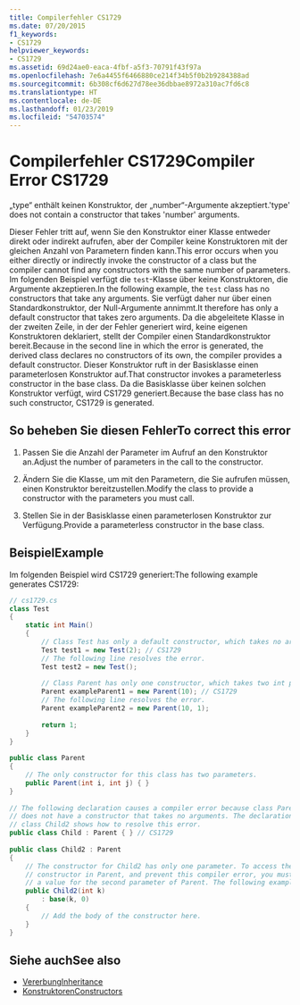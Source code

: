 ```yaml
---
title: Compilerfehler CS1729
ms.date: 07/20/2015
f1_keywords:
- CS1729
helpviewer_keywords:
- CS1729
ms.assetid: 69d24ae0-eaca-4fbf-a5f3-70791f43f97a
ms.openlocfilehash: 7e6a4455f6466880ce214f34b5f0b2b9284388ad
ms.sourcegitcommit: 6b308cf6d627d78ee36dbbae8972a310ac7fd6c8
ms.translationtype: HT
ms.contentlocale: de-DE
ms.lasthandoff: 01/23/2019
ms.locfileid: "54703574"
---
```

# <a name="compiler-error-cs1729"></a><span data-ttu-id="3425e-102">Compilerfehler CS1729</span><span class="sxs-lookup"><span data-stu-id="3425e-102">Compiler Error CS1729</span></span>
<span data-ttu-id="3425e-103">„type“ enthält keinen Konstruktor, der „number“-Argumente akzeptiert.</span><span class="sxs-lookup"><span data-stu-id="3425e-103">'type' does not contain a constructor that takes 'number' arguments.</span></span>  
  
 <span data-ttu-id="3425e-104">Dieser Fehler tritt auf, wenn Sie den Konstruktor einer Klasse entweder direkt oder indirekt aufrufen, aber der Compiler keine Konstruktoren mit der gleichen Anzahl von Parametern finden kann.</span><span class="sxs-lookup"><span data-stu-id="3425e-104">This error occurs when you either directly or indirectly invoke the constructor of a class but the compiler cannot find any constructors with the same number of parameters.</span></span> <span data-ttu-id="3425e-105">Im folgenden Beispiel verfügt die `test`-Klasse über keine Konstruktoren, die Argumente akzeptieren.</span><span class="sxs-lookup"><span data-stu-id="3425e-105">In the following example, the `test` class has no constructors that take any arguments.</span></span> <span data-ttu-id="3425e-106">Sie verfügt daher nur über einen Standardkonstruktor, der Null-Argumente annimmt.</span><span class="sxs-lookup"><span data-stu-id="3425e-106">It therefore has only a default constructor that takes zero arguments.</span></span> <span data-ttu-id="3425e-107">Da die abgeleitete Klasse in der zweiten Zeile, in der der Fehler generiert wird, keine eigenen Konstruktoren deklariert, stellt der Compiler einen Standardkonstruktor bereit.</span><span class="sxs-lookup"><span data-stu-id="3425e-107">Because in the second line in which the error is generated, the derived class declares no constructors of its own, the compiler provides a default constructor.</span></span> <span data-ttu-id="3425e-108">Dieser Konstruktor ruft in der Basisklasse einen parameterlosen Konstruktor auf.</span><span class="sxs-lookup"><span data-stu-id="3425e-108">That constructor invokes a parameterless constructor in the base class.</span></span> <span data-ttu-id="3425e-109">Da die Basisklasse über keinen solchen Konstruktor verfügt, wird CS1729 generiert.</span><span class="sxs-lookup"><span data-stu-id="3425e-109">Because the base class has no such constructor, CS1729 is generated.</span></span>  
  
## <a name="to-correct-this-error"></a><span data-ttu-id="3425e-110">So beheben Sie diesen Fehler</span><span class="sxs-lookup"><span data-stu-id="3425e-110">To correct this error</span></span>  
  
1.  <span data-ttu-id="3425e-111">Passen Sie die Anzahl der Parameter im Aufruf an den Konstruktor an.</span><span class="sxs-lookup"><span data-stu-id="3425e-111">Adjust the number of parameters in the call to the constructor.</span></span>  
  
2.  <span data-ttu-id="3425e-112">Ändern Sie die Klasse, um mit den Parametern, die Sie aufrufen müssen, einen Konstruktor bereitzustellen.</span><span class="sxs-lookup"><span data-stu-id="3425e-112">Modify the class to provide a constructor with the parameters you must call.</span></span>  
  
3.  <span data-ttu-id="3425e-113">Stellen Sie in der Basisklasse einen parameterlosen Konstruktor zur Verfügung.</span><span class="sxs-lookup"><span data-stu-id="3425e-113">Provide a parameterless constructor in the base class.</span></span>  
  
## <a name="example"></a><span data-ttu-id="3425e-114">Beispiel</span><span class="sxs-lookup"><span data-stu-id="3425e-114">Example</span></span>  
 <span data-ttu-id="3425e-115">Im folgenden Beispiel wird CS1729 generiert:</span><span class="sxs-lookup"><span data-stu-id="3425e-115">The following example generates CS1729:</span></span>  
  
```csharp  
// cs1729.cs  
class Test  
{  
    static int Main()  
    {  
        // Class Test has only a default constructor, which takes no arguments.  
        Test test1 = new Test(2); // CS1729  
        // The following line resolves the error.  
        Test test2 = new Test();  
  
        // Class Parent has only one constructor, which takes two int parameters.  
        Parent exampleParent1 = new Parent(10); // CS1729  
        // The following line resolves the error.  
        Parent exampleParent2 = new Parent(10, 1);  
  
        return 1;  
    }  
}  
  
public class Parent  
{  
    // The only constructor for this class has two parameters.  
    public Parent(int i, int j) { }  
}  
  
// The following declaration causes a compiler error because class Parent  
// does not have a constructor that takes no arguments. The declaration of  
// class Child2 shows how to resolve this error.  
public class Child : Parent { } // CS1729  
  
public class Child2 : Parent  
{  
    // The constructor for Child2 has only one parameter. To access the   
    // constructor in Parent, and prevent this compiler error, you must provide   
    // a value for the second parameter of Parent. The following example provides 0.  
    public Child2(int k)  
        : base(k, 0)  
    {  
        // Add the body of the constructor here.  
    }  
}  
```  
  
## <a name="see-also"></a><span data-ttu-id="3425e-116">Siehe auch</span><span class="sxs-lookup"><span data-stu-id="3425e-116">See also</span></span>

- [<span data-ttu-id="3425e-117">Vererbung</span><span class="sxs-lookup"><span data-stu-id="3425e-117">Inheritance</span></span>](../../../csharp/programming-guide/classes-and-structs/inheritance.md)
- [<span data-ttu-id="3425e-118">Konstruktoren</span><span class="sxs-lookup"><span data-stu-id="3425e-118">Constructors</span></span>](../../../csharp/programming-guide/classes-and-structs/constructors.md)
